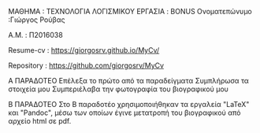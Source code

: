 ΜΑΘΗΜΑ : ΤΕΧΝΟΛΟΓΙΑ ΛΟΓΙΣΜΙΚΟΥ
ΕΡΓΑΣΙΑ : BONUS
Ονοματεπώνυμο :Γιώργος Ρούβας

Α.Μ. : Π2016038

Resume-cv : https://giorgosrv.github.io/MyCv/

Repository : https://github.com/giorgosrv/MyCv

Α ΠΑΡΑΔΟΤΕΟ
Επέλεξα το πρώτο από τα παραδείγματα
Συμπλήρωσα τα στοιχεία μου
Συμπεριέλαβα την φωτογραφία του βιογραφικού μου


Β ΠΑΡΑΔΟΤΕΟ
Στο Β παραδοτέο χρησιμοποιήθηκαν τα εργαλεία "LaTeX" και "Pandoc", μέσω των οποίων έγινε μετατροπή του βιογραφικού από αρχείο html σε pdf.
